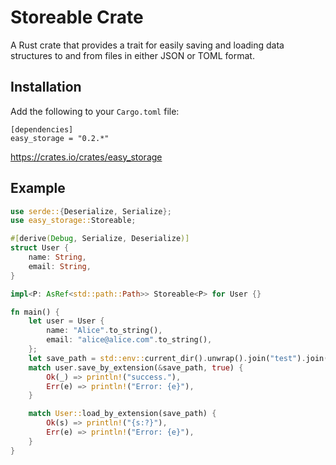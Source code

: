 # Storeable Crate

A Rust crate that provides a trait for easily saving and loading data structures to and from files in either JSON or TOML format.

## Installation

Add the following to your `Cargo.toml` file:

```toml: Cargo.toml
[dependencies]
easy_storage = "0.2.*"
```

https://crates.io/crates/easy_storage

## Example

```rust
use serde::{Deserialize, Serialize};
use easy_storage::Storeable;

#[derive(Debug, Serialize, Deserialize)]
struct User {
    name: String,
    email: String,
}

impl<P: AsRef<std::path::Path>> Storeable<P> for User {}

fn main() {
    let user = User {
        name: "Alice".to_string(),
        email: "alice@alice.com".to_string(),
    };
    let save_path = std::env::current_dir().unwrap().join("test").join("user.toml");
    match user.save_by_extension(&save_path, true) {
        Ok(_) => println!("success."),
        Err(e) => println!("Error: {e}"),
    }

    match User::load_by_extension(save_path) {
        Ok(s) => println!("{s:?}"),
        Err(e) => println!("Error: {e}"),
    }
}
```
